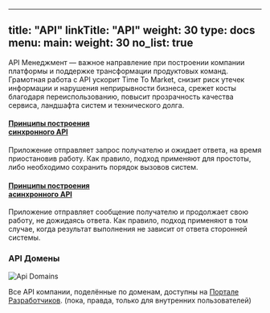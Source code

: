 
---
title: "API"
linkTitle: "API"
weight: 30
type: docs
menu:
  main:
    weight: 30
no_list: true
---

API Менеджмент — важное направление при построении компании платформы и поддержке трансформации продуктовых команд. Грамотная работа с API ускорит Time To Market, снизит риск утечек информации и нарушения неприрывности бизнеса, срежет косты благодаря переиспользованию, повысит прозрачность качества  сервиса, ландшафта систем и технического долга.

<div class="row mb-2 mt-2">
			<div class="col-lg-5 mb-5 mb-lg-0 text-center">
  <div class="mb-4 h1">
    <i class="fas fa-arrows-alt-h"></i>
  </div>
  <h4 class="h3"><a href="sync/">Принципы построения<br />синхронного API</a></h4>
  <p>Приложение отправляет запрос получателю и ожидает ответа, на время приостановив работу. Как правило, подход применяют для простоты, либо необходимо сохранить порядок вызовов систем.</p>
</div>
<div class="col-lg-5 mb-5 mb-lg-0 text-center">
  <div class="mb-4 h1">
    <i class="fas fa-exchange-alt"></i>
  </div>
  <h4 class="h3"><a href="async/">Принципы построения<br />асинхронного API</a></h4>
  <p>Приложение отправляет сообщение получателю и продолжает свою работу, не дожидаясь ответа. Как правило, подход применяют в том случае, когда результат выполнения не зависит от ответа сторонней системы.</p>
</div>
</div>

<h3>API Домены</h3>

![Api Domains](/images/api_domains.png)

Все API компании, поделённые по доменам, доступны на [<i class="fa fa-lock"></i> Портале Разработчиков](https://devportal-apim.apps.lmru.tech/). (пока, правда, только для внутренних пользователей)